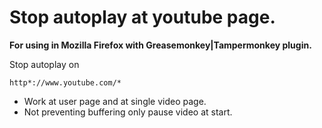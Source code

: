 # Stop autoplay at youtube page.


**For using in Mozilla Firefox with Greasemonkey|Tampermonkey plugin.**

Stop autoplay on

    http*://www.youtube.com/*


* Work at user page and at single video page.
* Not preventing buffering only pause video at start.
